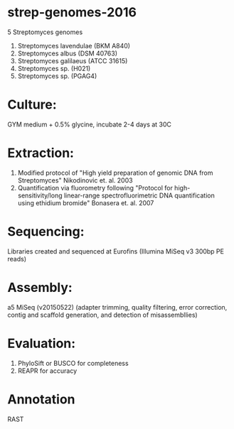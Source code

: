 # strep-genomes-2016

5 Streptomyces genomes

1. Streptomyces lavendulae (BKM A840)
2. Streptomyces albus (DSM 40763)
3. Streptomyces galilaeus (ATCC 31615)
4. Streptomyces sp. (H021)
5. Streptomyces sp. (PGAG4)

# Culture:
GYM medium + 0.5% glycine, incubate 2-4 days at 30C

# Extraction:
1. Modified protocol of "High yield preparation of genomic DNA from Streptomyces" Nikodinovic et. al. 2003
2. Quantification via fluorometry following "Protocol for high-sensitivity/long linear-range spectrofluorimetric DNA quantification using ethidium bromide" Bonasera et. al. 2007

# Sequencing:
Libraries created and sequenced at Eurofins
(Illumina MiSeq v3 300bp PE reads)

# Assembly:
a5 MiSeq (v20150522)
(adapter trimming, quality filtering, error correction, contig and scaffold generation, and detection of misassembllies)

# Evaluation:
1. PhyloSift or BUSCO for completeness
2. REAPR for accuracy

# Annotation
RAST
